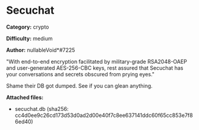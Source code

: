 # Secuchat

**Category:** crypto

**Difficulty:** medium

**Author:** nullableVoid\*#7225

"With end-to-end encryption facilitated by military-grade RSA2048-OAEP and user-generated AES-256-CBC keys, rest assured that Secuchat has your conversations and secrets obscured from prying eyes."

Shame their DB got dumped. See if you can glean anything.

**Attached files:**
- secuchat.db (sha256: cc4d0ee9c26cd173d53d0ad2d00e40f7c8ee637141ddc60f65cc853e7f86ed40)

